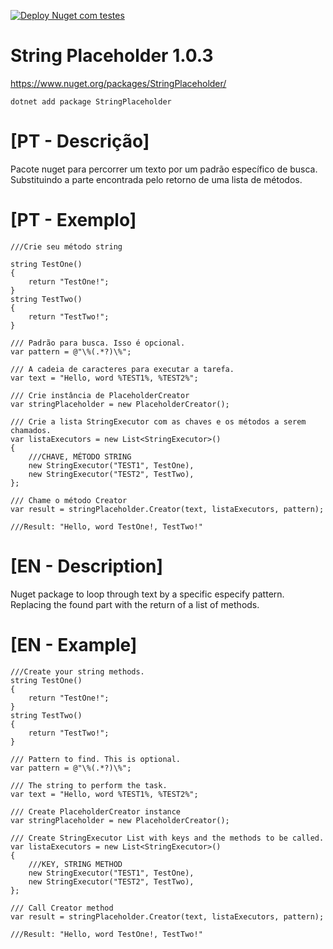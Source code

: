 [![Deploy Nuget com testes](https://github.com/brutalzinn/string-placeholder/actions/workflows/deploy.yml/badge.svg)](https://github.com/brutalzinn/string-placeholder/actions/workflows/deploy.yml)

# String Placeholder 1.0.3

https://www.nuget.org/packages/StringPlaceholder/

```
dotnet add package StringPlaceholder
```

# [PT - Descrição]

Pacote nuget para percorrer um texto por um padrão específico de busca. Substituindo a parte encontrada pelo retorno de uma lista de métodos.


# [PT - Exemplo]

```
///Crie seu método string

string TestOne()
{
    return "TestOne!";
}
string TestTwo()
{
    return "TestTwo!";
}

/// Padrão para busca. Isso é opcional.
var pattern = @"\%(.*?)\%";

/// A cadeia de caracteres para executar a tarefa.
var text = "Hello, word %TEST1%, %TEST2%";

/// Crie instância de PlaceholderCreator
var stringPlaceholder = new PlaceholderCreator();

/// Crie a lista StringExecutor com as chaves e os métodos a serem chamados.
var listaExecutors = new List<StringExecutor>()
{
  	///CHAVE, MÉTODO STRING
    new StringExecutor("TEST1", TestOne),
    new StringExecutor("TEST2", TestTwo),
};

/// Chame o método Creator
var result = stringPlaceholder.Creator(text, listaExecutors, pattern);

///Result: "Hello, word TestOne!, TestTwo!"
```

# [EN - Description]

Nuget package to loop through text by a specific especify pattern. Replacing the found part with the return of a list of methods.

# [EN - Example]

```
///Create your string methods.
string TestOne()
{
    return "TestOne!";
}
string TestTwo()
{
    return "TestTwo!";
}

/// Pattern to find. This is optional.
var pattern = @"\%(.*?)\%";

/// The string to perform the task.
var text = "Hello, word %TEST1%, %TEST2%";

/// Create PlaceholderCreator instance
var stringPlaceholder = new PlaceholderCreator();

/// Create StringExecutor List with keys and the methods to be called.
var listaExecutors = new List<StringExecutor>()
{
  	///KEY, STRING METHOD
    new StringExecutor("TEST1", TestOne),
    new StringExecutor("TEST2", TestTwo),
};

/// Call Creator method
var result = stringPlaceholder.Creator(text, listaExecutors, pattern);

///Result: "Hello, word TestOne!, TestTwo!"
```